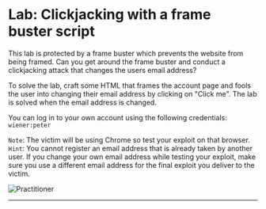 # Lab: Clickjacking with a frame buster script

This lab is protected by a frame buster which prevents the website from being framed. Can you get around the frame buster and conduct a clickjacking attack that changes the users email address?

To solve the lab, craft some HTML that frames the account page and fools the user into changing their email address by clicking on "Click me". The lab is solved when the email address is changed.

You can log in to your own account using the following credentials: `wiener:peter`

`Note`: The victim will be using Chrome so test your exploit on that browser.
`Hint`: You cannot register an email address that is already taken by another user. If you change your own email address while testing your exploit, make sure you use a different email address for the final exploit you deliver to the victim.

![Practitioner](https://img.shields.io/badge/level-Apprentice-green) 

---


